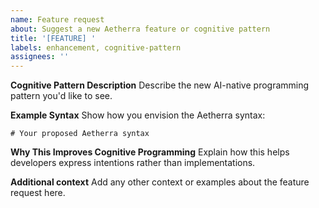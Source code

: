 ```yaml
---
name: Feature request
about: Suggest a new Aetherra feature or cognitive pattern
title: '[FEATURE] '
labels: enhancement, cognitive-pattern
assignees: ''
---
```


**Cognitive Pattern Description**
Describe the new AI-native programming pattern you'd like to see.

**Example Syntax**
Show how you envision the Aetherra syntax:

```aether
# Your proposed Aetherra syntax
```

**Why This Improves Cognitive Programming**
Explain how this helps developers express intentions rather than implementations.

**Additional context**
Add any other context or examples about the feature request here.
